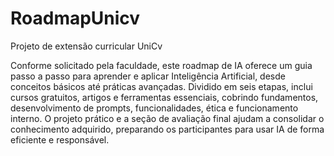 # RoadmapUnicv
Projeto de extensão curricular UniCv

Conforme solicitado pela faculdade, este roadmap de IA oferece um guia passo a passo para aprender e aplicar Inteligência Artificial, desde conceitos básicos até práticas avançadas. Dividido em seis etapas, inclui cursos gratuitos, artigos e ferramentas essenciais, cobrindo fundamentos, desenvolvimento de prompts, funcionalidades, ética e funcionamento interno. O projeto prático e a seção de avaliação final ajudam a consolidar o conhecimento adquirido, preparando os participantes para usar IA de forma eficiente e responsável.

